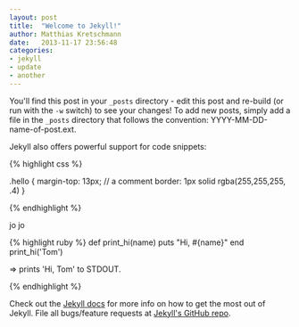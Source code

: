 ```yaml
---
layout: post
title:  "Welcome to Jekyll!"
author: Matthias Kretschmann
date:   2013-11-17 23:56:48
categories:
- jekyll
- update
- another
---
```


You'll find this post in your `_posts` directory - edit this post and re-build (or run with the `-w` switch) to see your changes!
To add new posts, simply add a file in the `_posts` directory that follows the convention: YYYY-MM-DD-name-of-post.ext.

Jekyll also offers powerful support for code snippets:

{% highlight css %}

.hello {
	margin-top: 13px;
	// a comment
	border: 1px solid rgba(255,255,255, .4)
}

{% endhighlight %}

jo jo

{% highlight ruby %}
def print_hi(name)
  puts "Hi, #{name}"
end
print_hi('Tom')

=> prints 'Hi, Tom' to STDOUT.

{% endhighlight %}

Check out the [Jekyll docs][jekyll] for more info on how to get the most out of Jekyll. File all bugs/feature requests at [Jekyll's GitHub repo][jekyll-gh].

[jekyll-gh]: https://github.com/mojombo/jekyll
[jekyll]:    http://jekyllrb.com
